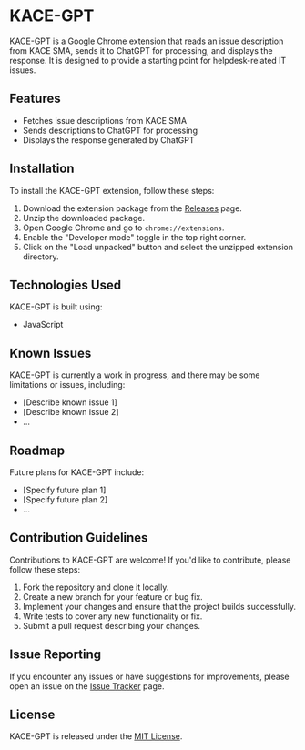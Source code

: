 # KACE-GPT

KACE-GPT is a Google Chrome extension that reads an issue description from KACE SMA, sends it to ChatGPT for processing, and displays the response. It is designed to provide a starting point for helpdesk-related IT issues.

## Features

- Fetches issue descriptions from KACE SMA
- Sends descriptions to ChatGPT for processing
- Displays the response generated by ChatGPT

## Installation

To install the KACE-GPT extension, follow these steps:

1. Download the extension package from the [Releases](https://github.com/your-username/KACE-GPT/releases) page.
2. Unzip the downloaded package.
3. Open Google Chrome and go to `chrome://extensions`.
4. Enable the "Developer mode" toggle in the top right corner.
5. Click on the "Load unpacked" button and select the unzipped extension directory.

## Technologies Used

KACE-GPT is built using:

- JavaScript

## Known Issues

KACE-GPT is currently a work in progress, and there may be some limitations or issues, including:

- [Describe known issue 1]
- [Describe known issue 2]
- ...

## Roadmap

Future plans for KACE-GPT include:

- [Specify future plan 1]
- [Specify future plan 2]
- ...

## Contribution Guidelines

Contributions to KACE-GPT are welcome! If you'd like to contribute, please follow these steps:

1. Fork the repository and clone it locally.
2. Create a new branch for your feature or bug fix.
3. Implement your changes and ensure that the project builds successfully.
4. Write tests to cover any new functionality or fix.
5. Submit a pull request describing your changes.

## Issue Reporting

If you encounter any issues or have suggestions for improvements, please open an issue on the [Issue Tracker](https://github.com/your-username/KACE-GPT/issues) page.

## License

KACE-GPT is released under the [MIT License](LICENSE).
